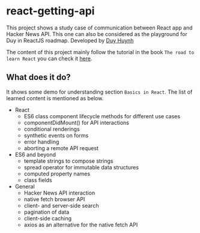 # react-getting-api

This project shows a study case of communication between React app and Hacker News API. This one can also be considered as the playground for Duy in ReactJS roadmap. Developed by [Duy Huynh](https://www.linkedin.com/in/hpduy/)

The content of this project mainly follow the tutorial in the book `The road to learn React` you can check it [here](https://roadtoreact.com/).

## What does it do? 

It shows some demo for understanding section `Basics in React`. The list of learned content is mentioned as below. 

 * React
    - ES6 class component lifecycle methods for different use cases
    - componentDidMount() for API interactions
    - conditional renderings
    - synthetic events on forms
    - error handling
    - aborting a remote API request
* ES6 and beyond
    - template strings to compose strings
    - spread operator for immutable data structures
    - computed property names
    - class fields
* General
    - Hacker News API interaction
    - native fetch browser API
    - client- and server-side search
    - pagination of data
    - client-side caching
    - axios as an alternative for the native fetch API

